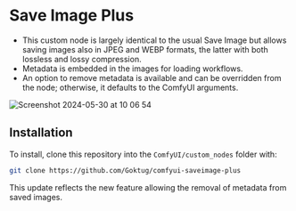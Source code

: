 # Save Image Plus

- This custom node is largely identical to the usual Save Image but allows saving images also in JPEG and WEBP formats, the latter with both lossless and lossy compression.
- Metadata is embedded in the images for loading workflows.
- An option to remove metadata is available and can be overridden from the node; otherwise, it defaults to the ComfyUI arguments.

![Screenshot 2024-05-30 at 10 06 54](https://github.com/Goktug/comfyui-saveimage-plus/assets/534426/d08bb984-911e-4a3c-a5cc-7a069cdc7005)


## Installation

To install, clone this repository into the `ComfyUI/custom_nodes` folder with:

```sh
git clone https://github.com/Goktug/comfyui-saveimage-plus
```

This update reflects the new feature allowing the removal of metadata from saved images.
